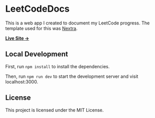 # LeetCodeDocs

This is a web app I created to document my LeetCode progress. The template used for this was [Nextra](https://nextra.site).

[**Live Site →**](https://leetcode.crowdevelopment.io)


## Local Development

First, run `npm install` to install the dependencies.

Then, run `npm run dev` to start the development server and visit localhost:3000.

## License

This project is licensed under the MIT License.
